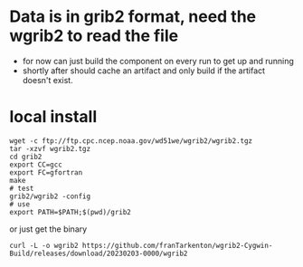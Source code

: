 # Data is in grib2 format, need the wgrib2 to read the file

* for now can just build the component on every run to get up and running
* shortly after should cache an artifact and only build if the artifact doesn't
  exist.


# local install

```
wget -c ftp://ftp.cpc.ncep.noaa.gov/wd51we/wgrib2/wgrib2.tgz
tar -xzvf wgrib2.tgz
cd grib2
export CC=gcc
export FC=gfortran
make
# test
grib2/wgrib2 -config
# use
export PATH=$PATH;$(pwd)/grib2
```

or just get the binary 

```
curl -L -o wgrib2 https://github.com/franTarkenton/wgrib2-Cygwin-Build/releases/download/20230203-0000/wgrib2
```

